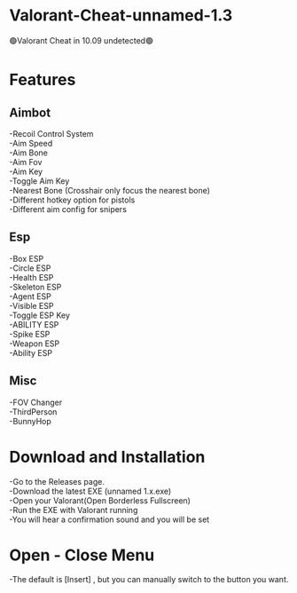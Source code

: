 # Valorant-Cheat-unnamed-1.3
🟢Valorant Cheat in 10.09 undetected🟢

# Features
## Aimbot
-Recoil Control System  
-Aim Speed  
-Aim Bone  
-Aim Fov  
-Aim Key  
-Toggle Aim Key  
-Nearest Bone (Crosshair only focus the nearest bone)  
-Different hotkey option for pistols  
-Different aim config for snipers  
## Esp
-Box ESP   
-Circle ESP  
-Health ESP  
-Skeleton ESP  
-Agent ESP  
-Visible ESP  
-Toggle ESP Key  
-ABILITY ESP  
-Spike ESP  
-Weapon ESP  
-Ability ESP 
## Misc
-FOV Changer  
-ThirdPerson  
-BunnyHop  
# Download and Installation
-Go to the Releases page.  
-Download the latest EXE (unnamed 1.x.exe)  
-Open your Valorant(Open Borderless Fullscreen)  
-Run the EXE with Valorant running  
-You will hear a confirmation sound and you will be set  
# Open - Close Menu
-The default is [Insert] , but you can manually switch to the button you want.  








